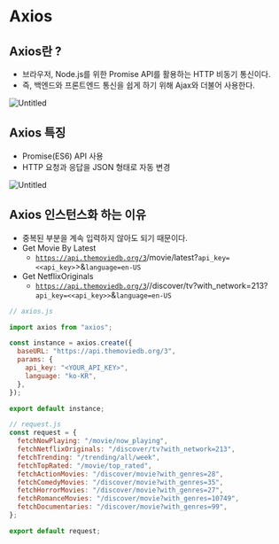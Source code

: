 # Axios

## Axios란 ?

- 브라우저, Node.js를 위한 Promise API를 활용하는 HTTP 비동기 통신이다.
- 즉, 백엔드와 프론트엔드 통신을 쉽게 하기 위해 Ajax와 더불어 사용한다.

![Untitled](https://s3-us-west-2.amazonaws.com/secure.notion-static.com/16ddb0fb-24df-47b6-afd7-1b5819648e7e/Untitled.png)

## Axios 특징

- Promise(ES6) API 사용
- HTTP 요청과 응답을 JSON 형태로 자동 변경

![Untitled](https://s3-us-west-2.amazonaws.com/secure.notion-static.com/c1b8ceeb-dc4d-41df-ba7d-906c89f0cad5/Untitled.png)

## Axios 인스턴스화 하는 이유

- 중복된 부분을 계속 입력하지 않아도 되기 때문이다.
- Get Movie By Latest
  - [`https://api.themoviedb.org/3`](https://api.themoviedb.org/3)/movie/latest?`api_key=<<api_key>`>&`language=en-US`
- Get NetflixOriginals
  - [`https://api.themoviedb.org/3`](https://api.themoviedb.org/3)//discover/tv?with_network=213?`api_key=<<api_key>>`&`language=en-US`

```jsx
// axios.js

import axios from "axios";

const instance = axios.create({
  baseURL: "https://api.themoviedb.org/3",
  params: {
    api_key: "<YOUR_API_KEY>",
    language: "ko-KR",
  },
});

export default instance;
```

```jsx
// request.js
const request = {
  fetchNowPlaying: "/movie/now_playing",
  fetchNetflixOriginals: "/discover/tv?with_network=213",
  fetchTrending: "/trending/all/week",
  fetchTopRated: "/movie/top_rated",
  fetchActionMovies: "/discover/movie?with_genres=28",
  fetchComedyMovies: "/discover/movie?with_genres=35",
  fetchHorrorMovies: "/discover/movie?with_genres=27",
  fetchRomanceMovies: "/discover/movie?with_genres=10749",
  fetchDocumentaries: "/discover/movie?with_genres=99",
};

export default request;
```
